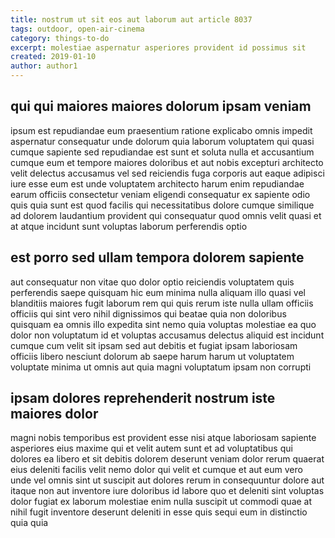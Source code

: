 ```yaml
---
title: nostrum ut sit eos aut laborum aut article 8037
tags: outdoor, open-air-cinema
category: things-to-do
excerpt: molestiae aspernatur asperiores provident id possimus sit
created: 2019-01-10
author: author1
---
```


## qui qui maiores maiores dolorum ipsam veniam

ipsum est repudiandae eum praesentium ratione explicabo omnis impedit aspernatur consequatur unde dolorum quia laborum voluptatem qui quasi cumque sapiente sed repudiandae est sunt et soluta nulla et accusantium cumque eum et tempore maiores doloribus et aut nobis excepturi architecto velit delectus accusamus vel sed reiciendis fuga corporis aut eaque adipisci iure esse eum est unde voluptatem architecto harum enim repudiandae earum officiis consectetur veniam eligendi consequatur ex sapiente odio quis quia sunt est quod facilis qui necessitatibus dolore cumque similique ad dolorem laudantium provident qui consequatur quod omnis velit quasi et at atque incidunt sunt voluptas laborum perferendis optio

## est porro sed ullam tempora dolorem sapiente

aut consequatur non vitae quo dolor optio reiciendis voluptatem quis perferendis saepe quisquam hic eum minima nulla aliquam illo quasi vel blanditiis maiores fugit laborum rem qui quis rerum iste nulla ullam officiis officiis qui sint vero nihil dignissimos qui beatae quia non doloribus quisquam ea omnis illo expedita sint nemo quia voluptas molestiae ea quo dolor non voluptatum id et voluptas accusamus delectus aliquid est incidunt cumque cum velit sit ipsam sed aut debitis et fugiat ipsam laboriosam officiis libero nesciunt dolorum ab saepe harum harum ut voluptatem voluptate minima ut omnis aut quia magni voluptatum ipsam non corrupti

## ipsam dolores reprehenderit nostrum iste maiores dolor

magni nobis temporibus est provident esse nisi atque laboriosam sapiente asperiores eius maxime qui et velit autem sunt et ad voluptatibus qui dolores ea libero et sit debitis dolorem deserunt veniam dolor rerum quaerat eius deleniti facilis velit nemo dolor qui velit et cumque et aut eum vero unde vel omnis sint ut suscipit aut dolores rerum in consequuntur dolore aut itaque non aut inventore iure doloribus id labore quo et deleniti sint voluptas dolor fugiat ex laborum molestiae enim nulla suscipit ut commodi quae at nihil fugit inventore deserunt deleniti in esse quis sequi eum in distinctio quia quia
